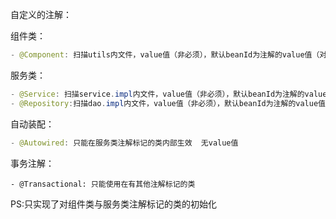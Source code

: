 自定义的注解：

组件类：

```java
- @Component: 扫描utils内文件，value值（非必须），默认beanId为注解的value值（对应首字母小写）
```

服务类：

```java
- @Service: 扫描service.impl内文件，value值（非必须），默认beanId为注解的value值（对应service的首字母小写）
- @Repository:扫描dao.impl内文件，value值（非必须），默认beanId为注解的value值（对应dao的首字母小写）
```

自动装配：

```java
- @Autowired: 只能在服务类注解标记的类内部生效  无value值
```

事务注解：

```
- @Transactional: 只能使用在有其他注解标记的类
```

PS:只实现了对组件类与服务类注解标记的类的初始化







